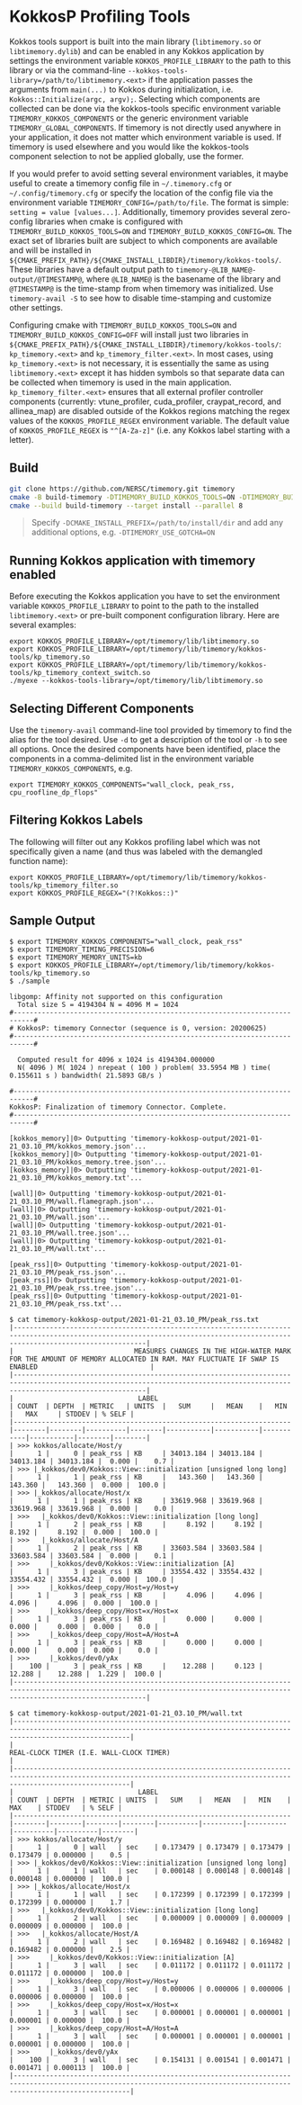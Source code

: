 # KokkosP Profiling Tools

Kokkos tools support is built into the main library (`libtimemory.so` or `libtimemory.dylib`) and can be
enabled in any Kokkos application by settings the environment variable `KOKKOS_PROFILE_LIBRARY` to the path
to this library or via the command-line `--kokkos-tools-library=/path/to/libtimemory.<ext>` if the application
passes the arguments from `main(...)` to Kokkos during initialization, i.e. `Kokkos::Initialize(argc, argv);`.
Selecting which components are collected can be done via the kokkos-tools specific environment variable
`TIMEMORY_KOKKOS_COMPONENTS` or the generic environment variable `TIMEMORY_GLOBAL_COMPONENTS`. If timemory
is not directly used anywhere in your application, it does not matter which environment variable is used.
If timemory is used elsewhere and you would like the kokkos-tools component selection to not be applied
globally, use the former.

If you would prefer to avoid setting several environment variables, it maybe useful to create a timemory
config file in `~/.timemory.cfg` or `~/.config/timemory.cfg` or specify the location of the config
file via the environment variable `TIMEMORY_CONFIG=/path/to/file`. The format is simple: `setting = value [values...]`.
Additionally, timemory provides several zero-config libraries when cmake is configured with `TIMEMORY_BUILD_KOKKOS_TOOLS=ON`
and `TIMEMORY_BUILD_KOKKOS_CONFIG=ON`. The exact set of libraries built are subject to which components are
available and will be installed in `${CMAKE_PREFIX_PATH}/${CMAKE_INSTALL_LIBDIR}/timemory/kokkos-tools/`.
These libraries have a default output path to `timemory-@LIB_NAME@-output/@TIMESTAMP@`, where `@LIB_NAME@` is the
basename of the library and `@TIMESTAMP@` is the time-stamp from when timemory was initialized.
Use `timemory-avail -S` to see how to disable time-stamping and customize other settings.

Configuring cmake with `TIMEMORY_BUILD_KOKKOS_TOOLS=ON` and `TIMEMORY_BUILD_KOKKOS_CONFIG=OFF` will install just
two libraries in `${CMAKE_PREFIX_PATH}/${CMAKE_INSTALL_LIBDIR}/timemory/kokkos-tools/`: `kp_timemory.<ext>`
and `kp_timemory_filter.<ext>`. In most cases, using `kp_timemory.<ext>` is not necessary, it is essentially
the same as using `libtimemory.<ext>` except it has hidden symbols so that separate data can be collected
when timemory is used in the main application. `kp_timemory_filter.<ext>` ensures that all external
profiler controller components (currently: vtune_profiler, cuda_profiler, craypat_record, and allinea_map)
are disabled outside of the Kokkos regions matching the regex values of the `KOKKOS_PROFILE_REGEX` environment
variable. The default value of `KOKKOS_PROFILE_REGEX` is `"^[A-Za-z]"` (i.e. any Kokkos label starting with a letter).

## Build

```bash
git clone https://github.com/NERSC/timemory.git timemory
cmake -B build-timemory -DTIMEMORY_BUILD_KOKKOS_TOOLS=ON -DTIMEMORY_BUILD_KOKKOS_CONFIG=ON timemory
cmake --build build-timemory --target install --parallel 8
```

> Specify `-DCMAKE_INSTALL_PREFIX=/path/to/install/dir` and add any additional options, e.g. `-DTIMEMORY_USE_GOTCHA=ON`

## Running Kokkos application with timemory enabled

Before executing the Kokkos application you have to set the environment variable `KOKKOS_PROFILE_LIBRARY`
to point to the path to the installed `libtimemory.<ext>` or pre-built component configuration library.
Here are several examples:

```console
export KOKKOS_PROFILE_LIBRARY=/opt/timemory/lib/libtimemory.so
export KOKKOS_PROFILE_LIBRARY=/opt/timemory/lib/timemory/kokkos-tools/kp_timemory.so
export KOKKOS_PROFILE_LIBRARY=/opt/timemory/lib/timemory/kokkos-tools/kp_timemory_context_switch.so
./myexe --kokkos-tools-library=/opt/timemory/lib/libtimemory.so
```

## Selecting Different Components

Use the `timemory-avail` command-line tool provided by timemory to find the alias for the tool desired. Use `-d` to get a
description of the tool or `-h` to see all options. Once the desired components have been identified, place
the components in a comma-delimited list in the environment variable `TIMEMORY_KOKKOS_COMPONENTS`, e.g.

```console
export TIMEMORY_KOKKOS_COMPONENTS="wall_clock, peak_rss, cpu_roofline_dp_flops"
```

## Filtering Kokkos Labels

The following will filter out any Kokkos profiling label which was not specifically given a name
(and thus was labeled with the demangled function name):

```console
export KOKKOS_PROFILE_LIBRARY=/opt/timemory/lib/timemory/kokkos-tools/kp_timemory_filter.so
export KOKKOS_PROFILE_REGEX="(?!Kokkos::)"
```

## Sample Output

```console
$ export TIMEMORY_KOKKOS_COMPONENTS="wall_clock, peak_rss"
$ export TIMEMORY_TIMING_PRECISION=6
$ export TIMEMORY_MEMORY_UNITS=kb
$ export KOKKOS_PROFILE_LIBRARY=/opt/timemory/lib/timemory/kokkos-tools/kp_timemory.so
$ ./sample

libgomp: Affinity not supported on this configuration
  Total size S = 4194304 N = 4096 M = 1024
#---------------------------------------------------------------------------#
# KokkosP: timemory Connector (sequence is 0, version: 20200625)
#---------------------------------------------------------------------------#

  Computed result for 4096 x 1024 is 4194304.000000
  N( 4096 ) M( 1024 ) nrepeat ( 100 ) problem( 33.5954 MB ) time( 0.155611 s ) bandwidth( 21.5893 GB/s )

#---------------------------------------------------------------------------#
KokkosP: Finalization of timemory Connector. Complete.
#---------------------------------------------------------------------------#

[kokkos_memory]|0> Outputting 'timemory-kokkosp-output/2021-01-21_03.10_PM/kokkos_memory.json'...
[kokkos_memory]|0> Outputting 'timemory-kokkosp-output/2021-01-21_03.10_PM/kokkos_memory.tree.json'...
[kokkos_memory]|0> Outputting 'timemory-kokkosp-output/2021-01-21_03.10_PM/kokkos_memory.txt'...

[wall]|0> Outputting 'timemory-kokkosp-output/2021-01-21_03.10_PM/wall.flamegraph.json'...
[wall]|0> Outputting 'timemory-kokkosp-output/2021-01-21_03.10_PM/wall.json'...
[wall]|0> Outputting 'timemory-kokkosp-output/2021-01-21_03.10_PM/wall.tree.json'...
[wall]|0> Outputting 'timemory-kokkosp-output/2021-01-21_03.10_PM/wall.txt'...

[peak_rss]|0> Outputting 'timemory-kokkosp-output/2021-01-21_03.10_PM/peak_rss.json'...
[peak_rss]|0> Outputting 'timemory-kokkosp-output/2021-01-21_03.10_PM/peak_rss.tree.json'...
[peak_rss]|0> Outputting 'timemory-kokkosp-output/2021-01-21_03.10_PM/peak_rss.txt'...

$ cat timemory-kokkosp-output/2021-01-21_03.10_PM/peak_rss.txt
|-----------------------------------------------------------------------------------------------------------------------------------------------------------------------------|
|                              MEASURES CHANGES IN THE HIGH-WATER MARK FOR THE AMOUNT OF MEMORY ALLOCATED IN RAM. MAY FLUCTUATE IF SWAP IS ENABLED                            |
|-----------------------------------------------------------------------------------------------------------------------------------------------------------------------------|
|                               LABEL                                 | COUNT  | DEPTH  | METRIC   | UNITS  |   SUM     |   MEAN    |   MIN     |   MAX     | STDDEV | % SELF |
|---------------------------------------------------------------------|--------|--------|----------|--------|-----------|-----------|-----------|-----------|--------|--------|
| >>> kokkos/allocate/Host/y                                          |      1 |      0 | peak_rss | KB     | 34013.184 | 34013.184 | 34013.184 | 34013.184 |  0.000 |    0.7 |
| >>> |_kokkos/dev0/Kokkos::View::initialization [unsigned long long] |      1 |      1 | peak_rss | KB     |   143.360 |   143.360 |   143.360 |   143.360 |  0.000 |  100.0 |
| >>> |_kokkos/allocate/Host/x                                        |      1 |      1 | peak_rss | KB     | 33619.968 | 33619.968 | 33619.968 | 33619.968 |  0.000 |    0.0 |
| >>>   |_kokkos/dev0/Kokkos::View::initialization [long long]        |      1 |      2 | peak_rss | KB     |     8.192 |     8.192 |     8.192 |     8.192 |  0.000 |  100.0 |
| >>>   |_kokkos/allocate/Host/A                                      |      1 |      2 | peak_rss | KB     | 33603.584 | 33603.584 | 33603.584 | 33603.584 |  0.000 |    0.1 |
| >>>     |_kokkos/dev0/Kokkos::View::initialization [A]              |      1 |      3 | peak_rss | KB     | 33554.432 | 33554.432 | 33554.432 | 33554.432 |  0.000 |  100.0 |
| >>>     |_kokkos/deep_copy/Host=y/Host=y                            |      1 |      3 | peak_rss | KB     |     4.096 |     4.096 |     4.096 |     4.096 |  0.000 |  100.0 |
| >>>     |_kokkos/deep_copy/Host=x/Host=x                            |      1 |      3 | peak_rss | KB     |     0.000 |     0.000 |     0.000 |     0.000 |  0.000 |    0.0 |
| >>>     |_kokkos/deep_copy/Host=A/Host=A                            |      1 |      3 | peak_rss | KB     |     0.000 |     0.000 |     0.000 |     0.000 |  0.000 |    0.0 |
| >>>     |_kokkos/dev0/yAx                                           |    100 |      3 | peak_rss | KB     |    12.288 |     0.123 |    12.288 |    12.288 |  1.229 |  100.0 |
|-----------------------------------------------------------------------------------------------------------------------------------------------------------------------------|

$ cat timemory-kokkosp-output/2021-01-21_03.10_PM/wall.txt
|-------------------------------------------------------------------------------------------------------------------------------------------------------------------------|
|                                                                 REAL-CLOCK TIMER (I.E. WALL-CLOCK TIMER)                                                                |
|-------------------------------------------------------------------------------------------------------------------------------------------------------------------------|
|                               LABEL                                 | COUNT  | DEPTH  | METRIC | UNITS  |   SUM    |   MEAN   |   MIN    |   MAX    | STDDEV   | % SELF |
|---------------------------------------------------------------------|--------|--------|--------|--------|----------|----------|----------|----------|----------|--------|
| >>> kokkos/allocate/Host/y                                          |      1 |      0 | wall   | sec    | 0.173479 | 0.173479 | 0.173479 | 0.173479 | 0.000000 |    0.5 |
| >>> |_kokkos/dev0/Kokkos::View::initialization [unsigned long long] |      1 |      1 | wall   | sec    | 0.000148 | 0.000148 | 0.000148 | 0.000148 | 0.000000 |  100.0 |
| >>> |_kokkos/allocate/Host/x                                        |      1 |      1 | wall   | sec    | 0.172399 | 0.172399 | 0.172399 | 0.172399 | 0.000000 |    1.7 |
| >>>   |_kokkos/dev0/Kokkos::View::initialization [long long]        |      1 |      2 | wall   | sec    | 0.000009 | 0.000009 | 0.000009 | 0.000009 | 0.000000 |  100.0 |
| >>>   |_kokkos/allocate/Host/A                                      |      1 |      2 | wall   | sec    | 0.169482 | 0.169482 | 0.169482 | 0.169482 | 0.000000 |    2.5 |
| >>>     |_kokkos/dev0/Kokkos::View::initialization [A]              |      1 |      3 | wall   | sec    | 0.011172 | 0.011172 | 0.011172 | 0.011172 | 0.000000 |  100.0 |
| >>>     |_kokkos/deep_copy/Host=y/Host=y                            |      1 |      3 | wall   | sec    | 0.000006 | 0.000006 | 0.000006 | 0.000006 | 0.000000 |  100.0 |
| >>>     |_kokkos/deep_copy/Host=x/Host=x                            |      1 |      3 | wall   | sec    | 0.000001 | 0.000001 | 0.000001 | 0.000001 | 0.000000 |  100.0 |
| >>>     |_kokkos/deep_copy/Host=A/Host=A                            |      1 |      3 | wall   | sec    | 0.000001 | 0.000001 | 0.000001 | 0.000001 | 0.000000 |  100.0 |
| >>>     |_kokkos/dev0/yAx                                           |    100 |      3 | wall   | sec    | 0.154131 | 0.001541 | 0.001471 | 0.001471 | 0.000113 |  100.0 |
|-------------------------------------------------------------------------------------------------------------------------------------------------------------------------|
```
